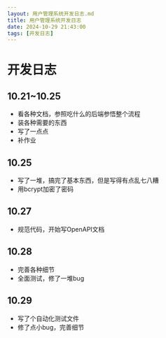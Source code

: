 ```yaml
---
layout: 用户管理系统开发日志.md
title: 用户管理系统开发日志
date: 2024-10-29 21:43:00
tags: [开发日志]
---
```

# 开发日志

## 10.21~10.25

- 看各种文档，参照吃什么的后端参悟整个流程
- 装各种需要的东西
- 写了一点点
- 补作业

## 10.25

- 写了一堆，搞完了基本东西，但是写得有点乱七八糟
- 用bcrypt加密了密码

## 10.27

- 规范代码，开始写OpenAPI文档

## 10.28

- 完善各种细节
- 全面测试，修了一堆bug

## 10.29

- 写了个自动化测试文件
- 修了点小bug，完善细节

